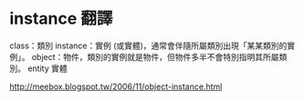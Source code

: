 # instance 翻譯
class：類別
instance：實例 (或實體)，通常會伴隨所屬類別出現「某某類別的實例」。
object：物件，類別的實例就是物件，但物件多半不會特別指明其所屬類別。
entity 實體

http://meebox.blogspot.tw/2006/11/object-instance.html
